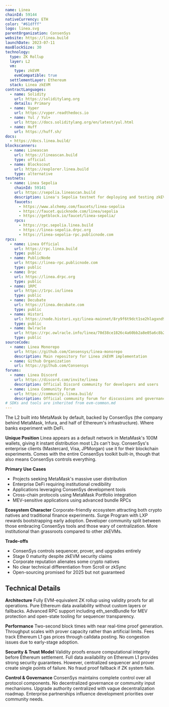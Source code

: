 ```yaml
---
name: Linea
chainId: 59144
nativeCurrency: ETH
color: "#61dfff"
logo: linea.svg
parentOrganization: ConsenSys
website: https://linea.build
launchDate: 2023-07-11
maxBlockSize: 30
technology:
  type: ZK Rollup
  layer: L2
  vm:
    type: zkEVM
    evmCompatible: true
  settlementLayer: Ethereum
  stack: Linea zkEVM
contractLanguages:
  - name: Solidity
    url: https://soliditylang.org
    details: Primary
  - name: Vyper
    url: https://vyper.readthedocs.io
  - name: Yul / Yul+
    url: https://docs.soliditylang.org/en/latest/yul.html
  - name: Huff
    url: https://huff.sh/
docs:
  - https://docs.linea.build/
blockscanners:
  - name: Lineascan
    url: https://lineascan.build
    type: official
  - name: Blockscout
    url: https://explorer.linea.build
    type: alternative
testnets:
  - name: Linea Sepolia
    chainId: 59141
    url: https://sepolia.lineascan.build
    description: Linea's Sepolia testnet for deploying and testing zkEVM applications.
    faucets:
      - https://www.alchemy.com/faucets/linea-sepolia
      - https://faucet.quicknode.com/linea/sepolia
      - https://getblock.io/faucet/linea-sepolia/
    rpcs:
      - https://rpc.sepolia.linea.build
      - https://linea-sepolia.drpc.org
      - https://linea-sepolia-rpc.publicnode.com
rpcs:
  - name: Linea Official
    url: https://rpc.linea.build
    type: public
  - name: PublicNode
    url: https://linea-rpc.publicnode.com
    type: public
  - name: Drpc
    url: https://linea.drpc.org
    type: public
  - name: 1RPC
    url: https://1rpc.io/linea
    type: public
  - name: Decubate
    url: https://linea.decubate.com
    type: public
  - name: Histori
    url: https://node.histori.xyz/linea-mainnet/8ry9f6t9dct1se2hlagxnd9n2a
    type: public
  - name: Owlracle
    url: https://rpc.owlracle.info/linea/70d38ce1826c4a60bb2a8e05a6c8b20f
    type: public
sourceCode:
  - name: Linea Monorepo
    url: https://github.com/Consensys/linea-monorepo
    description: Main repository for Linea zkEVM implementation
  - name: Github Organization
    url: https://github.com/Consensys
forums:
  - name: Linea Discord
    url: https://discord.com/invite/linea
    description: Official Discord community for developers and users
  - name: Linea Community Forum
    url: https://community.linea.build/
    description: Official community forum for discussions and governance
# SDKs and tools are inherited from evm-common.md
---
```


The L2 built into MetaMask by default, backed by ConsenSys (the company behind MetaMask, Infura, and half of Ethereum's infrastructure). Where banks experiment with DeFi.

**Unique Position**
Linea appears as a default network in MetaMask's 100M wallets, giving it instant distribution most L2s can't buy. ConsenSys's enterprise clients (Mastercard, Visa, JPMorgan) use it for their blockchain experiments. Comes with the entire ConsenSys toolkit built-in, though that also means ConsenSys controls everything.

**Primary Use Cases**

- Projects seeking MetaMask's massive user distribution
- Enterprise DeFi requiring institutional credibility
- Applications leveraging ConsenSys development tools
- Cross-chain protocols using MetaMask Portfolio integration
- MEV-sensitive applications using advanced bundle RPCs

**Ecosystem Character**
Corporate-friendly ecosystem attracting both crypto natives and traditional finance experiments. Surge Program with LXP rewards bootstrapping early adoption. Developer community split between those embracing ConsenSys tools and those wary of centralization. More institutional than grassroots compared to other zkEVMs.

**Trade-offs**

- ConsenSys controls sequencer, prover, and upgrades entirely
- Stage 0 maturity despite zkEVM security claims
- Corporate reputation alienates some crypto natives
- No clear technical differentiation from Scroll or zkSync
- Open-sourcing promised for 2025 but not guaranteed

## Technical Details

**Architecture**
Fully EVM-equivalent ZK rollup using validity proofs for all operations. Pure Ethereum data availability without custom layers or fallbacks. Advanced RPC support including eth_sendBundle for MEV protection and open-state tooling for sequencer transparency.

**Performance**
Two-second block times with near real-time proof generation. Throughput scales with prover capacity rather than artificial limits. Fees track Ethereum L1 gas prices through calldata posting. No congestion issues due to early-stage adoption.

**Security & Trust Model**
Validity proofs ensure computational integrity before Ethereum settlement. Full data availability on Ethereum L1 provides strong security guarantees. However, centralized sequencer and prover create single points of failure. No fraud proof fallback if ZK system fails.

**Control & Governance**
ConsenSys maintains complete control over all protocol components. No decentralized governance or community input mechanisms. Upgrade authority centralized with vague decentralization roadmap. Enterprise partnerships influence development priorities over community needs.
